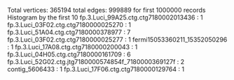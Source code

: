 Total vertices: 365194 total edges: 999889 for first 1000000 records
Histogram by the first 10
fp.3.Luci_99A25.ctg.ctg7180002013436 : 1
fp.3.Luci_03F02.ctg.ctg7180000025270 : 1
fp.3.Luci_51A04.ctg.ctg7180000378977 : 7
fp.3.Luci_03F02.ctg.ctg7180000025277 : 1
fermi15053360211_15352050296 : 1
fp.3.Luci_17A08.ctg.ctg7180000200043 : 1
fp.3.Luci_04H05.ctg.ctg7180000161709 : 6
fp.3.Luci_52G02.ctg.jtg7180000574854f_7180000369127f : 2
contig_5606433 : 1
fp.3.Luci_17F06.ctg.ctg7180000129764 : 1
